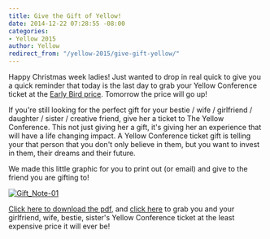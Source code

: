 ```yaml
---
title: Give the Gift of Yellow!
date: 2014-12-22 07:28:55 -08:00
categories:
- Yellow 2015
author: Yellow
redirect_from: "/yellow-2015/give-gift-yellow/"
---
```


Happy Christmas week ladies! Just wanted to drop in real quick to give you a quick reminder that today is the last day to grab your Yellow Conference ticket at the [Early Bird price](https://ti.to/yellowconference/yellow-conference-2015). Tomorrow the price will go up!

If you're still looking for the perfect gift for your bestie / wife / girlfriend / daughter / sister / creative friend, give her a ticket to The Yellow Conference. This not just giving her a gift, it's giving her an experience that will have a life changing impact. A Yellow Conference ticket gift is telling your that person that you don't only believe in them, but you want to invest in them, their dreams and their future.

We made this little graphic for you to print out (or email) and give to the friend you are gifting to!

[![Gift_Note-01](https://yellow-blog-images.imgix.net/2014/12/Gift_Note-01-791x1024.jpg)](https://yellow-blog-images.imgix.net/2014/12/Gift_Note-01.jpg)

[Click here to download the pdf,](https://yellow-blog-images.imgix.net/2014/12/Gift_Note.pdf) and [click here](https://ti.to/yellowconference/yellow-conference-2015) to grab you and your girlfriend, wife, bestie, sister's Yellow Conference ticket at the least expensive price it will ever be!
